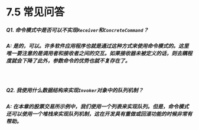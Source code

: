 7.5 常见问答
===

##### Q1. 命令模式中是否可以不实现`Receiver`和`ConcreteCommand`？
##### A: 是的，可以。许多软件应用程序也就是通过这种方式来使用命令模式的。这里唯一要注意的是调用者和接收者之间的交互。如果接收器未被定义的话，则去耦程度就会下降了此外，参数命令的优势也就不复存在了。

<br/>

##### Q2. 我使用什么数据结构来实现`Invoker`对象中的队列机制？
##### A: 在本章的股票交易所示例中，我们使用一个列表来实现队列。但是，命令模式还可以使用一个堆栈来实现队列机制，这在开发具有重做或回滚功能的时候非常有帮助。
